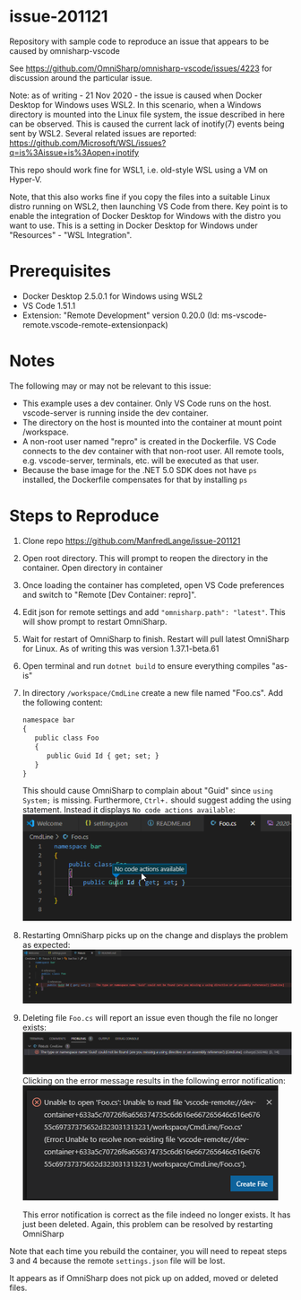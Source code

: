 # issue-201121
Repository with sample code to reproduce an issue that appears to be caused by omnisharp-vscode

See https://github.com/OmniSharp/omnisharp-vscode/issues/4223 for discussion around the particular issue.


Note: as of writing - 21 Nov 2020 - the issue is caused when Docker Desktop for Windows uses WSL2. In this scenario, when a Windows directory is mounted into the Linux file system, the issue described in here can be observed. This is caused the current lack of inotify(7) events being sent by WSL2. Several related issues are reported: https://github.com/Microsoft/WSL/issues?q=is%3Aissue+is%3Aopen+inotify

This repo should work fine for WSL1, i.e. old-style WSL using a VM on Hyper-V.

Note, that this also works fine if you copy the files into a suitable Linux distro running on WSL2, then launching VS Code from there. Key point is to enable the integration of Docker Desktop for Windows with the distro you want to use. This is a setting in Docker Desktop for Windows under "Resources" - "WSL Integration".

# Prerequisites

- Docker Desktop 2.5.0.1 for Windows using WSL2
- VS Code 1.51.1
- Extension: "Remote Development" version 0.20.0 (Id: ms-vscode-remote.vscode-remote-extensionpack)

# Notes
The following may or may not be relevant to this issue:

- This example uses a dev container. Only VS Code runs on the host. vscode-server is running inside the dev container. 
- The directory on the host is mounted into the container at mount point /workspace.
- A non-root user named "repro" is created in the Dockerfile. VS Code connects to the dev container with that non-root user. All remote tools, e.g. vscode-server, terminals, etc. will be executed as that user.
- Because the base image for the .NET 5.0 SDK does not have `ps` installed, the Dockerfile compensates for that by installing `ps`

# Steps to Reproduce

1. Clone repo https://github.com/ManfredLange/issue-201121
2. Open root directory. This will prompt to reopen the directory in the container. Open directory in container
3. Once loading the container has completed, open VS Code preferences and switch to "Remote [Dev Container: repro]".
4. Edit json for remote settings and add `"omnisharp.path": "latest"`. This will show prompt to restart OmniSharp.
5. Wait for restart of OmniSharp to finish. Restart will pull latest OmniSharp for Linux. As of writing this was version 1.37.1-beta.61
6. Open terminal and run `dotnet build` to ensure everything compiles "as-is"
7. In directory `/workspace/CmdLine` create a new file named "Foo.cs". Add the following content:
   ```
   namespace bar
   {
      public class Foo
	  {
	     public Guid Id { get; set; }
	  }
   }
   ```
   This should cause OmniSharp to complain about "Guid" since `using System;` is missing. Furthermore, `Ctrl+.` should suggest adding the using statement. Instead it displays `No code actions available`:
   ![screenshot one](screenshots/2020-11-21_15-19-46.png)
8. Restarting OmniSharp picks up on the change and displays the problem as expected:
   ![screenshot two](screenshots/2020-11-21_15-09-29.png)
9. Deleting file `Foo.cs` will report an issue even though the file no longer exists:
   ![screenshot three](screenshots/2020-11-21_15-26-17.png)
   Clicking on the error message results in the following error notification:
   ![screenshot four](screenshots/2020-11-21_15-26-44.png)

   This error notification is correct as the file indeed no longer exists. It has just been deleted. Again, this problem can be resolved by restarting OmniSharp
   

Note that each time you rebuild the container, you will need to repeat steps 3 and 4 because the remote `settings.json` file will be lost.

It appears as if OmniSharp does not pick up on added, moved or deleted files.
